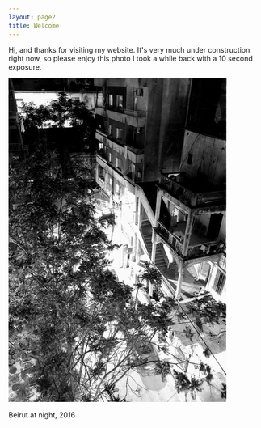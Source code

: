 ```yaml
---
layout: page2
title: Welcome
---
```


Hi, and thanks for visiting my website. It's very much under construction right now, so please enjoy this photo I took a while back with a 10 second exposure. 

![](2016-07-22-0014.png)

Beirut at night, 2016
